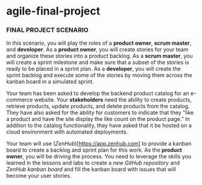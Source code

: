 # agile-final-project

### FINAL PROJECT SCENARIO

In this scenario, you will play the roles of a **product owner**, **scrum master**, and **developer**. As a **product owner**, you will create stories for your team and organize these stories into a product backlog. As a **scrum master**, you will create a sprint milestone and make sure that a subset of the stories is ready to be placed in a sprint plan. As a **developer**, you will create the sprint backlog and execute some of the stories by moving them across the kanban board in a simulated sprint. 

Your team has been asked to develop the backend product catalog for an e-commerce website. Your **stakeholders** need the ability to create products, retrieve products, update products, and delete products from the catalog. They have also asked for the ability for customers to indicate that they "like a product and have the site display the like count on the product page.” In addition to the catalog functionality, they have asked that it be hosted on a cloud environment with automated deployments. 

Your team will use (*ZenHub*)[https://app.zenhub.com] to provide a kanban board to create a backlog and sprint plan for this work. As the **product owner**, you will be driving the process. You need to leverage the skills you learned in the lessons and labs to create a *new GitHub repository* and *ZenHub kanban board* and fill the kanban board with issues that will become your user stories. 
